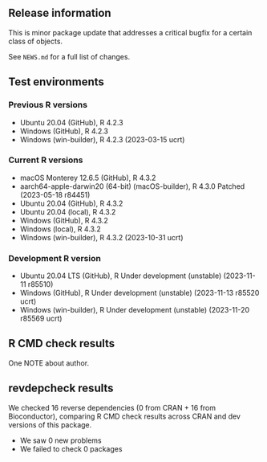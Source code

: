 ## Release information

This is minor package update that addresses a critical bugfix for a certain class of objects. 

See `NEWS.md` for a full list of changes.

## Test environments

### Previous R versions
* Ubuntu 20.04                 (GitHub), R 4.2.3
* Windows                      (GitHub), R 4.2.3
* Windows                 (win-builder), R 4.2.3 (2023-03-15 ucrt)

### Current R versions
* macOS Monterey 12.6.5                  (GitHub), R 4.3.2
* aarch64-apple-darwin20 (64-bit) (macOS-builder), R 4.3.0 Patched (2023-05-18 r84451)
* Ubuntu 20.04                           (GitHub), R 4.3.2
* Ubuntu 20.04                            (local), R 4.3.2
* Windows                                (GitHub), R 4.3.2
* Windows                                 (local), R 4.3.2
* Windows                           (win-builder), R 4.3.2 (2023-10-31 ucrt)

### Development R version
* Ubuntu 20.04 LTS             (GitHub), R Under development (unstable) (2023-11-11 r85510)
* Windows                      (GitHub), R Under development (unstable) (2023-11-13 r85520 ucrt)
* Windows                 (win-builder), R Under development (unstable) (2023-11-20 r85569 ucrt)

## R CMD check results

One NOTE about author.

## revdepcheck results

We checked 16 reverse dependencies (0 from CRAN + 16 from Bioconductor), comparing R CMD check results across CRAN and dev versions of this package.

 * We saw 0 new problems
 * We failed to check 0 packages
